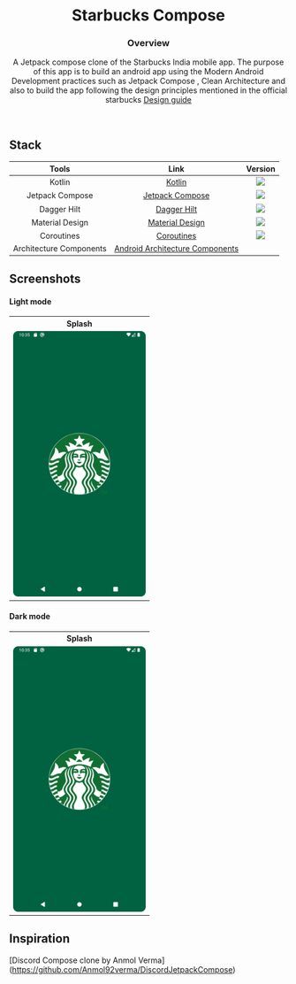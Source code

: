 <h1 align=center>Starbucks Compose</h1>

<h3 align=center>Overview</h3>
<p align=center>A Jetpack compose clone of the Starbucks India mobile app. The purpose of this app is to build an android app using the Modern Android Development practices such as Jetpack Compose , Clean Architecture and also to build the app following the design principles mentioned in the official starbucks <a href="https://creative.starbucks.com/">Design guide</a></p>

<br/>

## Stack

| Tools | Link | Version |
|     :---:      |   :---: | :---:|
| Kotlin | [Kotlin](https://kotlinlang.org) | <img src="https://img.shields.io/badge/Kotlin-1.7.0-blue" /> |
| Jetpack Compose | [Jetpack Compose](https://developer.android.com/jetpack/compose) | <img src="https://img.shields.io/badge/Jetpack%20Compose-1.2.0-brightgreen" /> |
| Dagger Hilt | [Dagger Hilt](https://developer.android.com/training/dependency-injection/hilt-android) | <img src="https://img.shields.io/badge/Dagger%20Hilt-2.43-red" /> |
| Material Design | [Material Design](https://developer.android.com/jetpack/androidx/releases/compose-material) | <img src="https://img.shields.io/badge/Compose%20Material-1.2.0-blue" /> |
| Coroutines | [Coroutines](https://kotlinlang.org/docs/coroutines-guide.html) | <img src="https://img.shields.io/badge/Coroutines%20-1.6.0-yellow" /> |
| Architecture Components | [Android Architecture Components](https://developer.android.com/topic/libraries/architecture) |  |

## Screenshots

#### Light mode

<table style="width:100%">
  <tr>
    <th>Splash</th>
  </tr>
  <tr>
    <td><img src = "art/images/splash.png" width=240/></td>
  </tr>
</table>

#### Dark mode

<table style="width:100%">
  <tr>
    <th>Splash</th>
  </tr>
  <tr>
    <td><img src = "art/images/splash.png" width=240/></td>
  </tr>
</table>

## Inspiration

[Discord Compose clone by Anmol Verma] (https://github.com/Anmol92verma/DiscordJetpackCompose)
